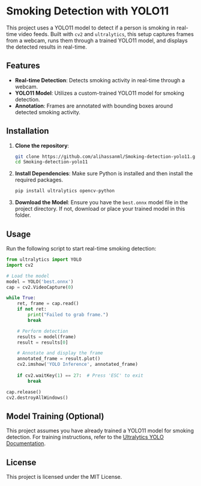 # Smoking Detection with YOLO11

This project uses a YOLO11 model to detect if a person is smoking in real-time video feeds. Built with `cv2` and `ultralytics`, this setup captures frames from a webcam, runs them through a trained YOLO11 model, and displays the detected results in real-time.

## Features
- **Real-time Detection**: Detects smoking activity in real-time through a webcam.
- **YOLO11 Model**: Utilizes a custom-trained YOLO11 model for smoking detection.
- **Annotation**: Frames are annotated with bounding boxes around detected smoking activity.

## Installation

1. **Clone the repository**:
   ```bash
   git clone https://github.com/alihassanml/Smoking-detection-yolo11.git
   cd Smoking-detection-yolo11
   ```

2. **Install Dependencies**:
   Make sure Python is installed and then install the required packages.
   ```bash
   pip install ultralytics opencv-python
   ```

3. **Download the Model**:
   Ensure you have the `best.onnx` model file in the project directory. If not, download or place your trained model in this folder.

## Usage

Run the following script to start real-time smoking detection:

```python
from ultralytics import YOLO
import cv2

# Load the model
model = YOLO('best.onnx')
cap = cv2.VideoCapture(0)

while True:
    ret, frame = cap.read()
    if not ret:
        print("Failed to grab frame.")
        break  

    # Perform detection
    results = model(frame)
    result = results[0]

    # Annotate and display the frame
    annotated_frame = result.plot() 
    cv2.imshow('YOLO Inference', annotated_frame)
    
    if cv2.waitKey(1) == 27:  # Press 'ESC' to exit
        break

cap.release()
cv2.destroyAllWindows()
```

## Model Training (Optional)
This project assumes you have already trained a YOLO11 model for smoking detection. For training instructions, refer to the [Ultralytics YOLO Documentation](https://github.com/ultralytics/ultralytics).

## License
This project is licensed under the MIT License.
